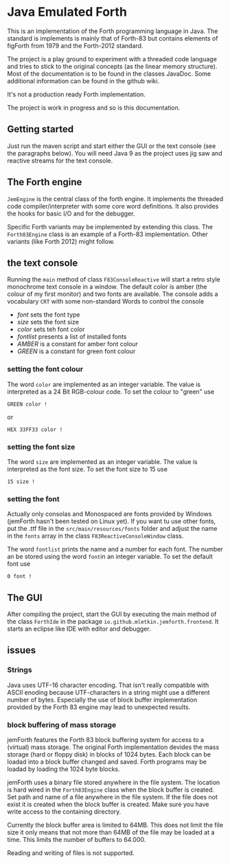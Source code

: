 # Java Emulated Forth
This is an implementation of the Forth programming language in Java.
The standard is implements is mainly that of Forth-83 but contains elements of
figForth from 1979 and the Forth-2012 standard.

The project is a play ground to experiment with a threaded code language and
tries to stick to the original concepts (as the linear memory structure).
Most of the documentation is to be found in the classes JavaDoc.
Some additional information can be found in the github wiki.

It's not a production ready Forth implementation.

The project is work in progress and so is this documentation.

## Getting started
Just run the maven script and start either the GUI or the text console (see the paragraphs below).
You will need Java 9 as the project uses jig saw and reactive streams for the text console.

## The Forth engine
```JemEngine``` is the central class of the forth engine.
It implements the threaded code compiler/interpreter with some core word definitions.
It also provides the hooks for basic I/O and for the debugger.

Specific Forth variants may be implemented by extending this class.
The ```Forth83Engine``` class is an example of a Forth-83 implementation.
Other variants (like Forth 2012) might follow.


## the text console
Running the ```main``` method of class ```F83ConsoleReactive``` will start a retro style monochrome text console in a window.
The default color is amber (the colour of my first monitor) and two fonts are available.
The console adds a vocabulary ```CRT``` with some non-standard Words to control the console
- *font* sets the font type
- *size* sets the font size 
- *color* sets teh font color
- *fontlist* presents a list of installed fonts
- *AMBER* is a constant for amber font colour
- *GREEN* is a constant for green font colour

### setting the font colour
The word ```color``` are implemented as an integer variable.
The value is interpreted as a 24 Bit RGB-colour code.
To set the colour to "green" use
```
GREEN color !
```
or
```
HEX 33FF33 color !
```
### setting the font size
The word ```size``` are implemented as an integer variable.
The value is interpreted as the font size.
To set the font size to 15 use
```
15 size !
```
### setting the font
Actually only consolas and Monospaced are fonts provided by Windows (jemForth hasn't been tested on Linux yet).
If you want tu use other fonts, put the .ttf file in the ```src/main/resources/fonts``` folder and adjust the name
in the ```fonts``` array in the class ```F83ReactiveConsoleWindow``` class.

The word ```fontlist``` prints the name and a number for each font.
The number an be stored using the word ```font```in an integer variable.
To set the default font use
```
0 font !
```
## The GUI
After compiling the project, start the GUI by executing the main method
of the class ```ForthIde``` in the package ```io.github.mletkin.jemforth.frontend```.
It starts an eclipse like IDE with editor and debugger.

## issues

### Strings
Java uses UTF-16 character encoding. That isn't really compatible with ASCII enoding
because UTF-characters in a string might use a different number of bytes.
Especially the use of block buffer implementation provided by the Forth 83 engine may lead to
unexpected results.

### block buffering of mass storage
jemForth features the Forth 83 block buffering system for access to a (virtual) mass storage.
The original Forth implementation devides the mass storage (hard or floppy disk) in blocks of 1024 bytes.
Each block can be loadad into a block buffer changed and saved. Forth programs may be loadad by loading
the 1024 byte blocks.

jemForth uses a binary file stored anywhere in the file system.
The location is hard wired in the ```Forth83Engine``` class when the block buffer is created.
Set path and name of a file anywhere in the file system. If the file does not exist it is created when the
block buffer is created. Make sure you have write access to the containing directory.

Currently the block buffer area is limited to 64MB. This does not limit the file size it only means
that not more than 64MB of the file may be loaded at a time. This limits the number of buffers to 64.000.

Reading and writing of files is not supported. 

